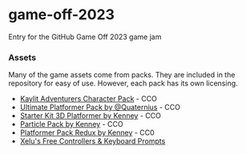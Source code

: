 # game-off-2023
Entry for the GitHub Game Off 2023 game jam

### Assets

Many of the game assets come from packs. They are included in the repository for easy of use. However, each pack has its own licensing.

- [Kaylit Adventurers Character Pack](https://kaylousberg.itch.io/kaykit-adventurers) - CCO
- [Ultimate Platformer Pack by @Quaternius](https://quaternius.itch.io/ultimate-platformer-pack) - CCO
- [Starter Kit 3D Platformer by Kenney](https://github.com/KenneyNL/Starter-Kit-3D-Platformer) - CCO
- [Particle Pack by Kenney](https://www.kenney.nl/assets/particle-pack) - CCO
- [Platformer Pack Redux by Kenney](https://www.kenney.nl/assets/platformer-pack-redux) - CC0
- [Xelu's Free Controllers & Keyboard Prompts](https://thoseawesomeguys.com/prompts/)
